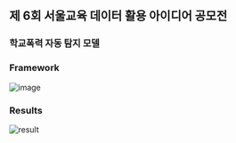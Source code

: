 ## 제 6회 서울교육 데이터 활용 아이디어 공모전


###  학교폭력 자동 탐지 모델 


### Framework
![image](https://github.com/user-attachments/assets/3da93e92-e672-462e-bdfa-3ac01e7e2fd9)

### Results

![result](https://github.com/user-attachments/assets/2a4e308b-eb44-48d1-9ac1-4b3ecbe9e5e3)

